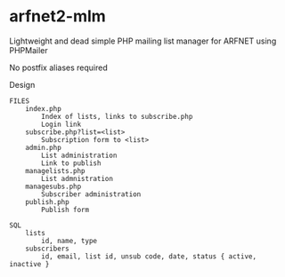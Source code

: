 # arfnet2-mlm
Lightweight and dead simple PHP mailing list manager for ARFNET using PHPMailer

No postfix aliases required

Design
```
FILES
    index.php
        Index of lists, links to subscribe.php
        Login link
    subscribe.php?list=<list>
        Subscription form to <list>
    admin.php
        List administration
        Link to publish
    managelists.php
        List admnistration
    managesubs.php
        Subscriber administration
    publish.php
        Publish form

SQL
    lists
        id, name, type
    subscribers
        id, email, list id, unsub code, date, status { active, inactive }

```
